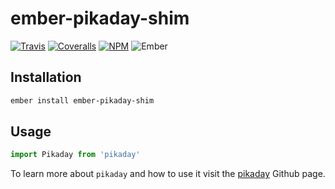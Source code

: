 # ember-pikaday-shim

[![Travis][ci-img]][ci-url] [![Coveralls][cov-img]][cov-url] [![NPM][npm-img]][npm-url] ![Ember][ember-img]

## Installation

```bash
ember install ember-pikaday-shim
```

## Usage

```js
import Pikaday from 'pikaday'
```

To learn more about `pikaday` and how to use it visit the [pikaday](https://github.com/pikaday/pikaday) Github page.

[ci-img]: https://img.shields.io/travis/ciena-blueplanet/ember-pikaday-shim.svg "Travis CI Build Status"
[ci-url]: https://travis-ci.org/ciena-blueplanet/ember-pikaday-shim
[cov-img]: https://img.shields.io/coveralls/cciena-blueplanet/ember-pikaday-shim.svg "Coveralls Code Coverage"
[cov-url]: https://coveralls.io/github/ciena-blueplanet/ember-pikaday-shim
[ember-img]: https://img.shields.io/badge/ember-1.12.2+-green.svg "Ember 1.12.2+"
[npm-img]: https://img.shields.io/npm/v/ember-pikaday-shim.svg "NPM Version"
[npm-url]: https://www.npmjs.com/package/ember-pikaday-shim
